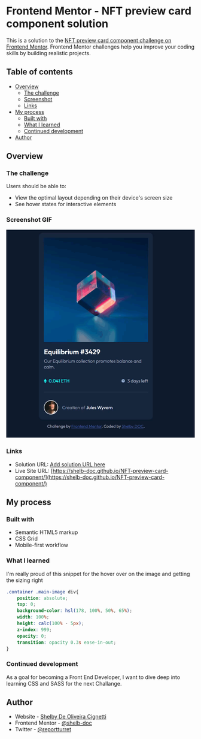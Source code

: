 # Frontend Mentor - NFT preview card component solution

This is a solution to the [NFT preview card component challenge on Frontend Mentor](https://www.frontendmentor.io/challenges/nft-preview-card-component-SbdUL_w0U). Frontend Mentor challenges help you improve your coding skills by building realistic projects.

## Table of contents

- [Overview](#overview)
  - [The challenge](#the-challenge)
  - [Screenshot](#screenshot)
  - [Links](#links)
- [My process](#my-process)
  - [Built with](#built-with)
  - [What I learned](#what-i-learned)
  - [Continued development](#continued-development)
- [Author](#author)

## Overview

### The challenge

Users should be able to:

- View the optimal layout depending on their device's screen size
- See hover states for interactive elements

### Screenshot GIF

![](./images/screenshot-hover.gif)

### Links

- Solution URL: [Add solution URL here](https://www.frontendmentor.io/solutions/nft-preview-card-component-sOR3cEHWf)
- Live Site URL: [https://shelb-doc.github.io/NFT-preview-card-component/](https://shelb-doc.github.io/NFT-preview-card-component/)

## My process

### Built with

- Semantic HTML5 markup
- CSS Grid
- Mobile-first workflow

### What I learned

I'm really proud of this snippet for the hover over on the image and getting the sizing right

```css
.container .main-image div{
    position: absolute;
    top: 0;
    background-color: hsl(178, 100%, 50%, 65%);
    width: 100%;
    height: calc(100% - 5px);
    z-index: 999;
    opacity: 0;
    transition: opacity 0.3s ease-in-out;
}
```
### Continued development

As a goal for becoming a Front End Developer, I want to dive deep into learning CSS and SASS for the next Challange.

## Author

- Website - [Shelby De Oliveira Cignetti](https://shelby-doc-portfolio.netlify.app/)
- Frontend Mentor - [@shelb-doc](https://www.frontendmentor.io/profile/shelb-doc)
- Twitter - [@reportturret](https://www.twitter.com/reportturret)
